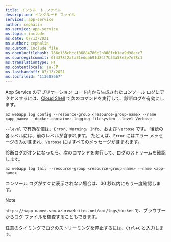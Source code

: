 ```yaml
---
title: インクルード ファイル
description: インクルード ファイル
services: app-service
author: cephalin
ms.service: app-service
ms.topic: include
ms.date: 07/13/2021
ms.author: cephalin
ms.custom: include file
ms.openlocfilehash: 766e135cbccf86884786c2b888fcb1ea9d98ecc7
ms.sourcegitcommit: 6f4378f2afa31eddab91d84f7b33a58e3e7e78c1
ms.translationtype: HT
ms.contentlocale: ja-JP
ms.lasthandoff: 07/13/2021
ms.locfileid: "113688667"
---
```

App Service のアプリケーション コード内から生成されたコンソール ログにアクセスするには、[Cloud Shell](https://shell.azure.com) で次のコマンドを実行して、診断ログを有効にします。

```azurecli-interactive
az webapp log config --resource-group <resource-group-name> --name <app-name> --docker-container-logging filesystem --level Verbose
```

`--level` で有効な値は、`Error`、`Warning`、`Info`、および `Verbose` です。 後続の各レベルには、前のレベルが含まれます。 たとえば、`Error` にはエラー メッセージのみが含まれ、`Verbose` にはすべてのメッセージが含まれます。

診断ログがオンになったら、次のコマンドを実行して、ログのストリームを確認します。

```azurecli-interactive
az webapp log tail --resource-group <resource-group-name> --name <app-name>
```

コンソール ログがすぐに表示されない場合は、30 秒以内にもう一度確認します。

> [!NOTE]
> `https://<app-name>.scm.azurewebsites.net/api/logs/docker` で、ブラウザーからログ ファイルを検査することもできます。

任意のタイミングでログのストリーミングを停止するには、`Ctrl`+`C` と入力します。

